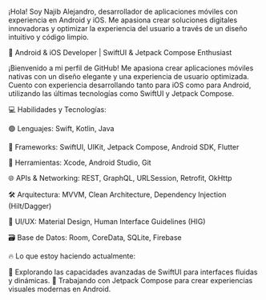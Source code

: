 ¡Hola! Soy Najib Alejandro, desarrollador de aplicaciones móviles con experiencia en Android y iOS. Me apasiona crear soluciones digitales innovadoras y optimizar la experiencia del usuario a través de un diseño intuitivo y código limpio.

📱 Android & iOS Developer | SwiftUI & Jetpack Compose Enthusiast

¡Bienvenido a mi perfil de GitHub! Me apasiona crear aplicaciones móviles nativas con un diseño elegante y una experiencia de usuario optimizada. Cuento con experiencia desarrollando tanto para iOS como para Android, utilizando las últimas tecnologías como SwiftUI y Jetpack Compose.

💻 Habilidades y Tecnologías:

🟢 Lenguajes: Swift, Kotlin, Java

📱 Frameworks: SwiftUI, UIKit, Jetpack Compose, Android SDK, Flutter

🔧 Herramientas: Xcode, Android Studio, Git

🌐 APIs & Networking: REST, GraphQL, URLSession, Retrofit, OkHttp

🛠 Arquitectura: MVVM, Clean Architecture, Dependency Injection (Hilt/Dagger)

🎨 UI/UX: Material Design, Human Interface Guidelines (HIG)

🗃 Base de Datos: Room, CoreData, SQLite, Firebase

🔥 Lo que estoy haciendo actualmente:

🚀 Explorando las capacidades avanzadas de SwiftUI para interfaces fluidas y dinámicas.
🧪 Trabajando con Jetpack Compose para crear experiencias visuales modernas en Android.

